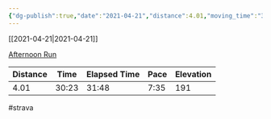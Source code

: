 ```yaml
---
{"dg-publish":true,"date":"2021-04-21","distance":4.01,"moving_time":"30:23","elapsed_time":"31:48","pace":"7:35","total_elevation_gain":191,"url":"https://www.strava.com/activities/5169436206","permalink":"/01-personal/strava/2021-04-21-afternoon-run/","dgPassFrontmatter":true}
---
```



[[2021-04-21\|2021-04-21]]

[Afternoon Run](https://www.strava.com/activities/5169436206)

| Distance | Time  | Elapsed Time | Pace | Elevation |
| -------- | ----- | ------------ | ---- | --------- |
| 4.01     | 30:23 | 31:48        | 7:35 | 191       |




#strava
